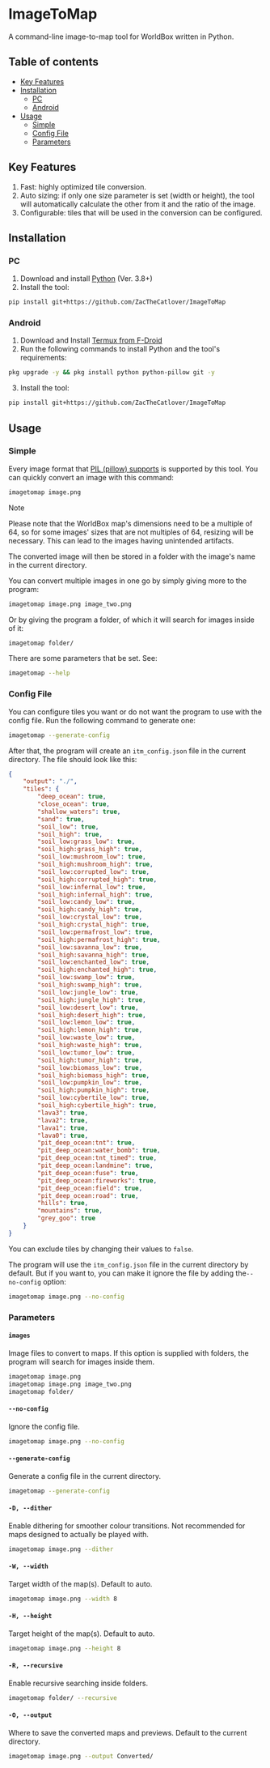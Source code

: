 # ImageToMap
A command-line image-to-map tool for WorldBox written in Python.

## Table of contents
- [Key Features](#key-features)
- [Installation](#installation)
  - [PC](#pc)
  - [Android](#android)
- [Usage](#usage)
  - [Simple](#simple)
  - [Config File](#config-file)
  - [Parameters](#parameters)

## Key Features
1. Fast: highly optimized tile conversion.
2. Auto sizing: if only one size parameter is set (width or height), the tool will automatically calculate the other from it and the ratio of the image.
3. Configurable: tiles that will be used in the conversion can be configured.

## Installation
### PC
1. Download and install [Python](https://www.python.org/downloads/)  (Ver. 3.8+)
2. Install the tool:
```sh
pip install git+https://github.com/ZacTheCatlover/ImageToMap
```

### Android
1. Download and Install [Termux from F-Droid](https://f-droid.org/packages/com.termux/)
2.  Run the following commands to install Python and the tool's requirements:
```sh
pkg upgrade -y && pkg install python python-pillow git -y
```
3. Install the tool:
```sh
pip install git+https://github.com/ZacTheCatlover/ImageToMap
```

## Usage
### Simple
Every image format that [PIL (pillow) supports](https://pillow.readthedocs.io/en/stable/handbook/image-file-formats.html#image-file-formats) is supported by this tool. You can quickly convert an image with this command:
```sh
imagetomap image.png
```

> [!Note]
Please note that the WorldBox map's dimensions need to be a multiple of 64, so for some images' sizes that are not multiples of 64, resizing will be necessary. This can lead to the images having unintended artifacts.

The converted image will then be stored in a folder with the image's name in the current directory.

You can convert multiple images in one go by simply giving more to the program:
```sh
imagetomap image.png image_two.png
```

Or by giving the program a folder, of which it will search for images inside of it:
```sh
imagetomap folder/
```

There are some parameters that be set. See:
```sh
imagetomap --help
```

### Config File
You can configure tiles you want or do not want the program to use with the config file. Run the following command to generate one:
```sh
imagetomap --generate-config
```

After that, the program will create an `itm_config.json` file in the current directory. The file should look like this:
```json
{
    "output": "./",
    "tiles": {
        "deep_ocean": true,
        "close_ocean": true,
        "shallow_waters": true,
        "sand": true,
        "soil_low": true,
        "soil_high": true,
        "soil_low:grass_low": true,
        "soil_high:grass_high": true,
        "soil_low:mushroom_low": true,
        "soil_high:mushroom_high": true,
        "soil_low:corrupted_low": true,
        "soil_high:corrupted_high": true,
        "soil_low:infernal_low": true,
        "soil_high:infernal_high": true,
        "soil_low:candy_low": true,
        "soil_high:candy_high": true,
        "soil_low:crystal_low": true,
        "soil_high:crystal_high": true,
        "soil_low:permafrost_low": true,
        "soil_high:permafrost_high": true,
        "soil_low:savanna_low": true,
        "soil_high:savanna_high": true,
        "soil_low:enchanted_low": true,
        "soil_high:enchanted_high": true,
        "soil_low:swamp_low": true,
        "soil_high:swamp_high": true,
        "soil_low:jungle_low": true,
        "soil_high:jungle_high": true,
        "soil_low:desert_low": true,
        "soil_high:desert_high": true,
        "soil_low:lemon_low": true,
        "soil_high:lemon_high": true,
        "soil_low:waste_low": true,
        "soil_high:waste_high": true,
        "soil_low:tumor_low": true,
        "soil_high:tumor_high": true,
        "soil_low:biomass_low": true,
        "soil_high:biomass_high": true,
        "soil_low:pumpkin_low": true,
        "soil_high:pumpkin_high": true,
        "soil_low:cybertile_low": true,
        "soil_high:cybertile_high": true,
        "lava3": true,
        "lava2": true,
        "lava1": true,
        "lava0": true,
        "pit_deep_ocean:tnt": true,
        "pit_deep_ocean:water_bomb": true,
        "pit_deep_ocean:tnt_timed": true,
        "pit_deep_ocean:landmine": true,
        "pit_deep_ocean:fuse": true,
        "pit_deep_ocean:fireworks": true,
        "pit_deep_ocean:field": true,
        "pit_deep_ocean:road": true,
        "hills": true,
        "mountains": true,
        "grey_goo": true
    }
}
```

You can exclude tiles by changing their values to `false`.

The program will use the `itm_config.json` file in the current directory by default. But if you want to, you can make it ignore the file by adding the`--no-config` option:
```sh
imagetomap image.png --no-config
```

### Parameters
#### `images`
Image files to convert to maps. If this option is supplied with folders, the program will search for images inside them.
```sh
imagetomap image.png
imagetomap image.png image_two.png
imagetomap folder/
```

#### `--no-config`
Ignore the config file.
```sh
imagetomap image.png --no-config
```

#### `--generate-config`
Generate a config file in the current directory.
```sh
imagetomap --generate-config
```

#### `-D, --dither`
Enable dithering for smoother colour transitions. Not recommended for maps designed to actually be played with.
```sh
imagetomap image.png --dither
```

#### `-W, --width`
Target width of the map(s). Default to auto.
```sh
imagetomap image.png --width 8
```

#### `-H, --height`
Target height of the map(s). Default to auto.
```sh
imagetomap image.png --height 8
```

#### `-R, --recursive`
Enable recursive searching inside folders.
```sh
imagetomap folder/ --recursive
```

#### `-O, --output`
Where to save the converted maps and previews. Default to the current directory.
```sh
imagetomap image.png --output Converted/
```

